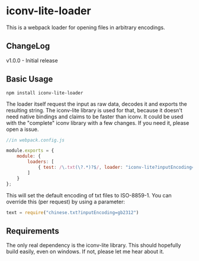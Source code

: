 iconv-lite-loader
=================
This is a webpack loader for opening files in arbitrary encodings.

ChangeLog
---------
v1.0.0 - Initial release 

Basic Usage
-----------
```
npm install iconv-lite-loader
```
The loader itself request the input as raw data, decodes it and exports the resulting string.
The iconv-lite library is used for that, because it doesn't need native bindings and claims to be faster than iconv.
It could be used with the "complete" iconv library with a few changes.
If you need it, please open a issue.

```js
//in webpack.config.js

module.exports = {
    module: {
        loaders: [
            { test: /\.txt(\?.*)?$/, loader: "iconv-lite?inputEncoding=iso-8859-1"}
        ]
    }
};
```
This will set the default encoding of txt files to ISO-8859-1.
You can override this (per request) by using a parameter:

```js
text = require("chinese.txt?inputEncoding=gb2312")
```

Requirements
------------
The only real dependency is the iconv-lite library.
This should hopefully build easily, even on windows.
If not, please let me hear about it.
